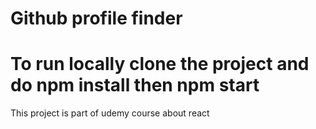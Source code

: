 # Github profile finder  
# To run locally clone the project and do npm install then npm start  

This project is part of udemy course about react  

